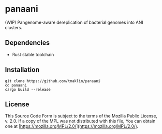 # panaani
(WIP) Pangenome-aware dereplication of bacterial genomes into ANI clusters.

## Dependencies
- Rust stable toolchain

## Installation
```
git clone https://github.com/tmaklin/panaani
cd panaani
cargo build --release
```

## License
This Source Code Form is subject to the terms of the Mozilla Public
License, v. 2.0. If a copy of the MPL was not distributed with this
file, You can obtain one at [https://mozilla.org/MPL/2.0/](https://mozilla.org/MPL/2.0/).
